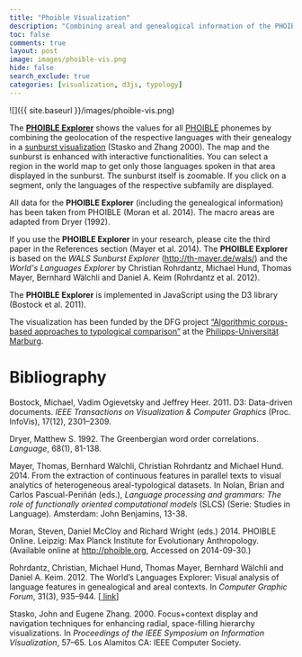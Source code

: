 ```yaml
---
title: "Phoible Visualization"
description: "Combining areal and genealogical information of the PHOIBLE database"
toc: false
comments: true
layout: post
image: images/phoible-vis.png
hide: false
search_exclude: true
categories: [visualization, d3js, typology]
---
```


![]({{ site.baseurl }}/images/phoible-vis.png)

The <a href="http://tmayer.github.io/PhoibleVis/" target="_blank"><b>PHOIBLE Explorer</b></a> shows the values for all <a href="http://phoible.org" target="_blank"><i class="fa fa-external-link"></i> PHOIBLE</a>
phonemes by combining the geolocation of the respective languages with their genealogy in
a <a href="http://www.cc.gatech.edu/gvu/ii/sunburst/" target="_blank"><i class="fa fa-external-link"></i> sunburst visualization</a>
(Stasko and Zhang 2000). The map and the sunburst is enhanced with interactive functionalities.
You can select a region in the world map to get only those languages spoken in that area
displayed in the sunburst. The sunburst itself is zoomable. If you click on a segment, only
the languages of the respective subfamily are displayed.

All data for the <b>PHOIBLE Explorer</b> (including the genealogical information) has been taken from PHOIBLE (Moran et al. 2014). The macro areas are adapted from Dryer (1992).

If you use the <b>PHOIBLE Explorer</b> in your research, please cite the third paper in the References section (Mayer et al. 2014). The <b>PHOIBLE Explorer</b> is based on the <em>WALS Sunburst Explorer</em> (<a href="http://th-mayer.de/wals/" target="_blank">http://th-mayer.de/wals/</a>) and the <em>World's Languages Explorer</em>
by Christian Rohrdantz, Michael Hund, Thomas Mayer, Bernhard Wälchli and Daniel A. Keim
(Rohrdantz et al. 2012).

The <b>PHOIBLE Explorer</b> is implemented in JavaScript using the D3 library (Bostock et al. 2011). 

The visualization has been funded by the DFG project
<a href="http://paralleltext.info" target="_blank">“Algorithmic corpus-based approaches to typological
comparison”</a> at the <a href="http://www.uni-marburg.de" target="_blank">Philipps-Universität Marburg</a>. 

# Bibliography

Bostock, Michael, Vadim Ogievetsky and Jeffrey Heer. 2011. D3: Data-driven documents. <i>IEEE Transactions on Visualization &amp; Computer Graphics</i> (Proc. InfoVis), 17(12), 2301–2309.

Dryer, Matthew S. 1992. The Greenbergian word order correlations. <i>Language</i>, 68(1), 81-138.

Mayer, Thomas, Bernhard Wälchli, Christian Rohrdantz and Michael Hund. 2014. From the extraction of continuous features in parallel texts to visual analytics of heterogeneous areal-typological datasets. In Nolan, Brian and Carlos Pascual-Periñán (eds.),&nbsp;<em>Language processing and grammars: The role of functionally oriented computational models</em> (SLCS) (Serie: Studies in Language). Amsterdam: John Benjamins, 13-38.

Moran, Steven, Daniel McCloy and Richard Wright (eds.) 2014. 
PHOIBLE Online. 
Leipzig: Max Planck Institute for Evolutionary Anthropology. 
(Available online at http://phoible.org, Accessed on 2014-09-30.) 

Rohrdantz, Christian, Michael Hund, Thomas Mayer, Bernhard Wälchli and Daniel A. Keim. 2012.
The World’s Languages Explorer: Visual analysis of language features in genealogical and areal
contexts. In <i>Computer Graphic Forum</i>, 31(3), 935–944.
[<a href="http://onlinelibrary.wiley.com/doi/10.1111/j.1467-8659.2012.03086.x/abstract" target="_blank"><i class="fa fa-external-link"></i> link</a>]

Stasko, John and Eugene Zhang. 2000. Focus+context display and navigation techniques for
enhancing radial, space-filling hierarchy visualizations. In <i>Proceedings of the IEEE Symposium on Information Visualization</i>, 57–65. Los Alamitos CA: IEEE Computer Society.